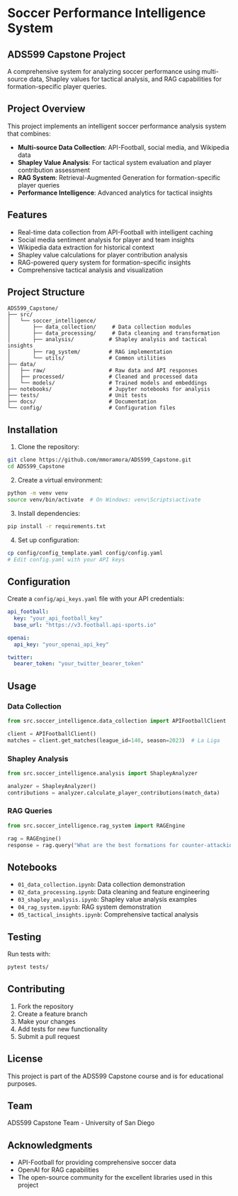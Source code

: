 # Soccer Performance Intelligence System

## ADS599 Capstone Project

A comprehensive system for analyzing soccer performance using multi-source data, Shapley values for tactical analysis, and RAG capabilities for formation-specific player queries.

## Project Overview

This project implements an intelligent soccer performance analysis system that combines:

- **Multi-source Data Collection**: API-Football, social media, and Wikipedia data
- **Shapley Value Analysis**: For tactical system evaluation and player contribution assessment
- **RAG System**: Retrieval-Augmented Generation for formation-specific player queries
- **Performance Intelligence**: Advanced analytics for tactical insights

## Features

- Real-time data collection from API-Football with intelligent caching
- Social media sentiment analysis for player and team insights
- Wikipedia data extraction for historical context
- Shapley value calculations for player contribution analysis
- RAG-powered query system for formation-specific insights
- Comprehensive tactical analysis and visualization

## Project Structure

```
ADS599_Capstone/
├── src/
│   └── soccer_intelligence/
│       ├── data_collection/     # Data collection modules
│       ├── data_processing/     # Data cleaning and transformation
│       ├── analysis/           # Shapley analysis and tactical insights
│       ├── rag_system/         # RAG implementation
│       └── utils/              # Common utilities
├── data/
│   ├── raw/                    # Raw data and API responses
│   ├── processed/              # Cleaned and processed data
│   └── models/                 # Trained models and embeddings
├── notebooks/                  # Jupyter notebooks for analysis
├── tests/                      # Unit tests
├── docs/                       # Documentation
└── config/                     # Configuration files
```

## Installation

1. Clone the repository:
```bash
git clone https://github.com/mmoramora/ADS599_Capstone.git
cd ADS599_Capstone
```

2. Create a virtual environment:
```bash
python -m venv venv
source venv/bin/activate  # On Windows: venv\Scripts\activate
```

3. Install dependencies:
```bash
pip install -r requirements.txt
```

4. Set up configuration:
```bash
cp config/config_template.yaml config/config.yaml
# Edit config.yaml with your API keys
```

## Configuration

Create a `config/api_keys.yaml` file with your API credentials:

```yaml
api_football:
  key: "your_api_football_key"
  base_url: "https://v3.football.api-sports.io"

openai:
  api_key: "your_openai_api_key"

twitter:
  bearer_token: "your_twitter_bearer_token"
```

## Usage

### Data Collection

```python
from src.soccer_intelligence.data_collection import APIFootballClient

client = APIFootballClient()
matches = client.get_matches(league_id=140, season=2023)  # La Liga
```

### Shapley Analysis

```python
from src.soccer_intelligence.analysis import ShapleyAnalyzer

analyzer = ShapleyAnalyzer()
contributions = analyzer.calculate_player_contributions(match_data)
```

### RAG Queries

```python
from src.soccer_intelligence.rag_system import RAGEngine

rag = RAGEngine()
response = rag.query("What are the best formations for counter-attacking?")
```

## Notebooks

- `01_data_collection.ipynb`: Data collection demonstration
- `02_data_processing.ipynb`: Data cleaning and feature engineering
- `03_shapley_analysis.ipynb`: Shapley value analysis examples
- `04_rag_system.ipynb`: RAG system demonstration
- `05_tactical_insights.ipynb`: Comprehensive tactical analysis

## Testing

Run tests with:
```bash
pytest tests/
```

## Contributing

1. Fork the repository
2. Create a feature branch
3. Make your changes
4. Add tests for new functionality
5. Submit a pull request

## License

This project is part of the ADS599 Capstone course and is for educational purposes.

## Team

ADS599 Capstone Team - University of San Diego

## Acknowledgments

- API-Football for providing comprehensive soccer data
- OpenAI for RAG capabilities
- The open-source community for the excellent libraries used in this project
